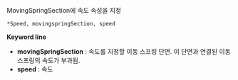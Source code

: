MovingSpringSection에 속도 속성을 지정

```
*Speed, movingspringSection, speed
```

__Keyword line__

- __movingSpringSection__ : 속도를 지정할 이동 스프링 단면. 이 단면과 연결된 이동스프링의 속도가 부과됨. 
- __speed__ : 속도 
